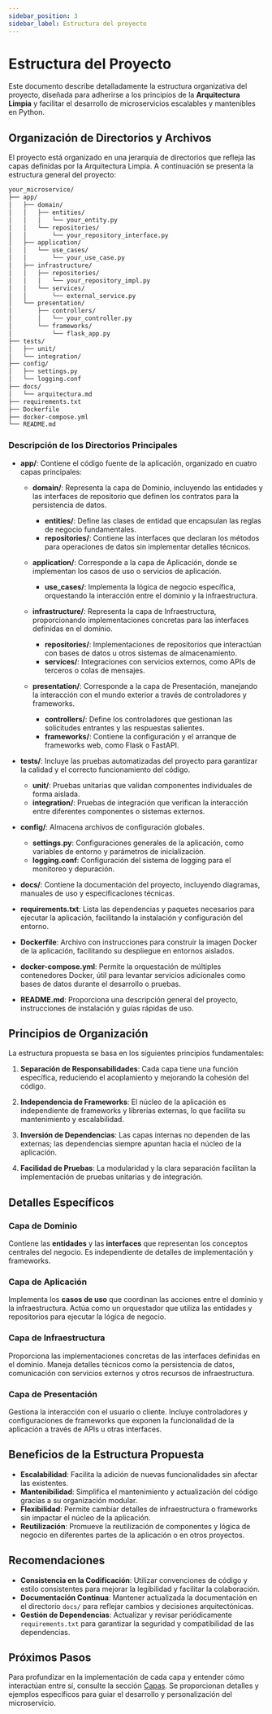 ```yaml
---
sidebar_position: 3
sidebar_label: Estructura del proyecto
---
```


# Estructura del Proyecto

Este documento describe detalladamente la estructura organizativa del proyecto, diseñada para adherirse a los principios de la **Arquitectura Limpia** y facilitar el desarrollo de microservicios escalables y mantenibles en Python.

## Organización de Directorios y Archivos

El proyecto está organizado en una jerarquía de directorios que refleja las capas definidas por la Arquitectura Limpia. A continuación se presenta la estructura general del proyecto:

```bash
your_microservice/
├── app/
│   ├── domain/
│   │   ├── entities/
│   │   │   └── your_entity.py
│   │   └── repositories/
│   │       └── your_repository_interface.py
│   ├── application/
│   │   └── use_cases/
│   │       └── your_use_case.py
│   ├── infrastructure/
│   │   ├── repositories/
│   │   │   └── your_repository_impl.py
│   │   └── services/
│   │       └── external_service.py
│   └── presentation/
│       ├── controllers/
│       │   └── your_controller.py
│       └── frameworks/
│           └── flask_app.py
├── tests/
│   ├── unit/
│   └── integration/
├── config/
│   ├── settings.py
│   └── logging.conf
├── docs/
│   └── arquitectura.md
├── requirements.txt
├── Dockerfile
├── docker-compose.yml
└── README.md
```

### Descripción de los Directorios Principales

- **app/**: Contiene el código fuente de la aplicación, organizado en cuatro capas principales:

  - **domain/**: Representa la capa de Dominio, incluyendo las entidades y las interfaces de repositorio que definen los contratos para la persistencia de datos.

    - **entities/**: Define las clases de entidad que encapsulan las reglas de negocio fundamentales.
    - **repositories/**: Contiene las interfaces que declaran los métodos para operaciones de datos sin implementar detalles técnicos.

  - **application/**: Corresponde a la capa de Aplicación, donde se implementan los casos de uso o servicios de aplicación.

    - **use_cases/**: Implementa la lógica de negocio específica, orquestando la interacción entre el dominio y la infraestructura.

  - **infrastructure/**: Representa la capa de Infraestructura, proporcionando implementaciones concretas para las interfaces definidas en el dominio.

    - **repositories/**: Implementaciones de repositorios que interactúan con bases de datos u otros sistemas de almacenamiento.
    - **services/**: Integraciones con servicios externos, como APIs de terceros o colas de mensajes.

  - **presentation/**: Corresponde a la capa de Presentación, manejando la interacción con el mundo exterior a través de controladores y frameworks.

    - **controllers/**: Define los controladores que gestionan las solicitudes entrantes y las respuestas salientes.
    - **frameworks/**: Contiene la configuración y el arranque de frameworks web, como Flask o FastAPI.

- **tests/**: Incluye las pruebas automatizadas del proyecto para garantizar la calidad y el correcto funcionamiento del código.

  - **unit/**: Pruebas unitarias que validan componentes individuales de forma aislada.
  - **integration/**: Pruebas de integración que verifican la interacción entre diferentes componentes o sistemas externos.

- **config/**: Almacena archivos de configuración globales.

  - **settings.py**: Configuraciones generales de la aplicación, como variables de entorno y parámetros de inicialización.
  - **logging.conf**: Configuración del sistema de logging para el monitoreo y depuración.

- **docs/**: Contiene la documentación del proyecto, incluyendo diagramas, manuales de uso y especificaciones técnicas.

- **requirements.txt**: Lista las dependencias y paquetes necesarios para ejecutar la aplicación, facilitando la instalación y configuración del entorno.

- **Dockerfile**: Archivo con instrucciones para construir la imagen Docker de la aplicación, facilitando su despliegue en entornos aislados.

- **docker-compose.yml**: Permite la orquestación de múltiples contenedores Docker, útil para levantar servicios adicionales como bases de datos durante el desarrollo o pruebas.

- **README.md**: Proporciona una descripción general del proyecto, instrucciones de instalación y guías rápidas de uso.

## Principios de Organización

La estructura propuesta se basa en los siguientes principios fundamentales:

1. **Separación de Responsabilidades**: Cada capa tiene una función específica, reduciendo el acoplamiento y mejorando la cohesión del código.

2. **Independencia de Frameworks**: El núcleo de la aplicación es independiente de frameworks y librerías externas, lo que facilita su mantenimiento y escalabilidad.

3. **Inversión de Dependencias**: Las capas internas no dependen de las externas; las dependencias siempre apuntan hacia el núcleo de la aplicación.

4. **Facilidad de Pruebas**: La modularidad y la clara separación facilitan la implementación de pruebas unitarias y de integración.

## Detalles Específicos

### Capa de Dominio

Contiene las **entidades** y las **interfaces** que representan los conceptos centrales del negocio. Es independiente de detalles de implementación y frameworks.

### Capa de Aplicación

Implementa los **casos de uso** que coordinan las acciones entre el dominio y la infraestructura. Actúa como un orquestador que utiliza las entidades y repositorios para ejecutar la lógica de negocio.

### Capa de Infraestructura

Proporciona las implementaciones concretas de las interfaces definidas en el dominio. Maneja detalles técnicos como la persistencia de datos, comunicación con servicios externos y otros recursos de infraestructura.

### Capa de Presentación

Gestiona la interacción con el usuario o cliente. Incluye controladores y configuraciones de frameworks que exponen la funcionalidad de la aplicación a través de APIs u otras interfaces.

## Beneficios de la Estructura Propuesta

- **Escalabilidad**: Facilita la adición de nuevas funcionalidades sin afectar las existentes.
- **Mantenibilidad**: Simplifica el mantenimiento y actualización del código gracias a su organización modular.
- **Flexibilidad**: Permite cambiar detalles de infraestructura o frameworks sin impactar el núcleo de la aplicación.
- **Reutilización**: Promueve la reutilización de componentes y lógica de negocio en diferentes partes de la aplicación o en otros proyectos.

## Recomendaciones

- **Consistencia en la Codificación**: Utilizar convenciones de código y estilo consistentes para mejorar la legibilidad y facilitar la colaboración.
- **Documentación Continua**: Mantener actualizada la documentación en el directorio `docs/` para reflejar cambios y decisiones arquitectónicas.
- **Gestión de Dependencias**: Actualizar y revisar periódicamente `requirements.txt` para garantizar la seguridad y compatibilidad de las dependencias.

## Próximos Pasos

Para profundizar en la implementación de cada capa y entender cómo interactúan entre sí, consulte la sección [Capas](index.md#capas). Se proporcionan detalles y ejemplos específicos para guiar el desarrollo y personalización del microservicio.
